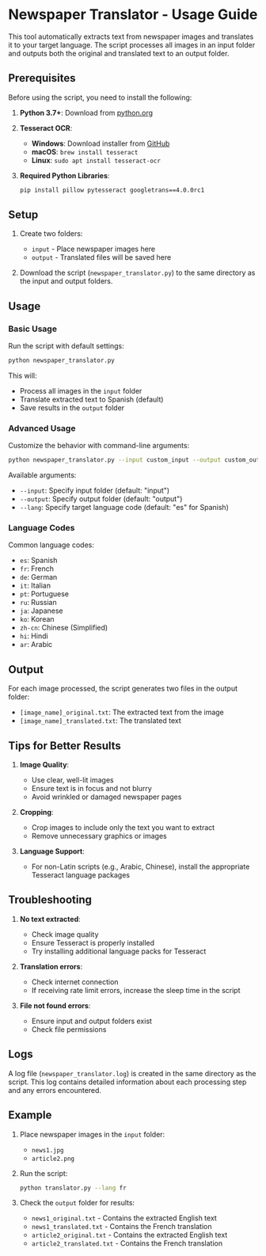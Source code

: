 # Newspaper Translator - Usage Guide

This tool automatically extracts text from newspaper images and translates it to your target language. The script processes all images in an input folder and outputs both the original and translated text to an output folder.

## Prerequisites

Before using the script, you need to install the following:

1. **Python 3.7+**: Download from [python.org](https://www.python.org/downloads/)

2. **Tesseract OCR**: 
   - **Windows**: Download installer from [GitHub](https://github.com/UB-Mannheim/tesseract/wiki)
   - **macOS**: `brew install tesseract`
   - **Linux**: `sudo apt install tesseract-ocr`

3. **Required Python Libraries**:
   ```bash
   pip install pillow pytesseract googletrans==4.0.0rc1
   ```

## Setup

1. Create two folders:
   - `input` - Place newspaper images here
   - `output` - Translated files will be saved here

2. Download the script (`newspaper_translator.py`) to the same directory as the input and output folders.

## Usage

### Basic Usage

Run the script with default settings:

```bash
python newspaper_translator.py
```

This will:
- Process all images in the `input` folder
- Translate extracted text to Spanish (default)
- Save results in the `output` folder

### Advanced Usage

Customize the behavior with command-line arguments:

```bash
python newspaper_translator.py --input custom_input --output custom_output --lang fr
```

Available arguments:
- `--input`: Specify input folder (default: "input")
- `--output`: Specify output folder (default: "output")
- `--lang`: Specify target language code (default: "es" for Spanish)

### Language Codes

Common language codes:
- `es`: Spanish
- `fr`: French
- `de`: German
- `it`: Italian
- `pt`: Portuguese
- `ru`: Russian
- `ja`: Japanese
- `ko`: Korean
- `zh-cn`: Chinese (Simplified)
- `hi`: Hindi
- `ar`: Arabic

## Output

For each image processed, the script generates two files in the output folder:
- `[image_name]_original.txt`: The extracted text from the image
- `[image_name]_translated.txt`: The translated text

## Tips for Better Results

1. **Image Quality**:
   - Use clear, well-lit images
   - Ensure text is in focus and not blurry
   - Avoid wrinkled or damaged newspaper pages

2. **Cropping**:
   - Crop images to include only the text you want to extract
   - Remove unnecessary graphics or images

3. **Language Support**:
   - For non-Latin scripts (e.g., Arabic, Chinese), install the appropriate Tesseract language packages

## Troubleshooting

1. **No text extracted**:
   - Check image quality
   - Ensure Tesseract is properly installed
   - Try installing additional language packs for Tesseract

2. **Translation errors**:
   - Check internet connection
   - If receiving rate limit errors, increase the sleep time in the script

3. **File not found errors**:
   - Ensure input and output folders exist
   - Check file permissions

## Logs

A log file (`newspaper_translator.log`) is created in the same directory as the script. This log contains detailed information about each processing step and any errors encountered.

## Example

1. Place newspaper images in the `input` folder:
   - `news1.jpg`
   - `article2.png`

2. Run the script:
   ```bash
   python translator.py --lang fr
   ```

3. Check the `output` folder for results:
   - `news1_original.txt` - Contains the extracted English text
   - `news1_translated.txt` - Contains the French translation
   - `article2_original.txt` - Contains the extracted English text
   - `article2_translated.txt` - Contains the French translation
